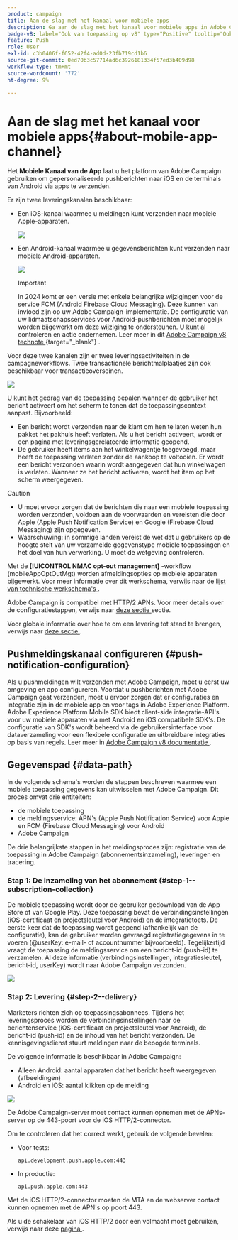 ```yaml
---
product: campaign
title: Aan de slag met het kanaal voor mobiele apps
description: Ga aan de slag met het kanaal voor mobiele apps in Adobe Campaign
badge-v8: label="Ook van toepassing op v8" type="Positive" tooltip="Ook van toepassing op campagne v8"
feature: Push
role: User
exl-id: c3b0406f-f652-42f4-ad0d-23fb719cd1b6
source-git-commit: 0ed70b3c57714ad6c3926181334f57ed3b409d98
workflow-type: tm+mt
source-wordcount: '772'
ht-degree: 9%

---
```


# Aan de slag met het kanaal voor mobiele apps{#about-mobile-app-channel}

Het **Mobiele Kanaal van de App** laat u het platform van Adobe Campaign gebruiken om gepersonaliseerde pushberichten naar iOS en de terminals van Android via apps te verzenden.

Er zijn twee leveringskanalen beschikbaar:

* Een iOS-kanaal waarmee u meldingen kunt verzenden naar mobiele Apple-apparaten.

  ![](assets/nmac_intro_2.png)

* Een Android-kanaal waarmee u gegevensberichten kunt verzenden naar mobiele Android-apparaten.

  ![](assets/nmac_intro_1.png)

  >[!IMPORTANT]
  >
  >In 2024 komt er een versie met enkele belangrijke wijzigingen voor de service FCM (Android Firebase Cloud Messaging). Deze kunnen van invloed zijn op uw Adobe Campaign-implementatie. De configuratie van uw lidmaatschapsservices voor Android-pushberichten moet mogelijk worden bijgewerkt om deze wijziging te ondersteunen. U kunt al controleren en actie ondernemen. Leer meer in dit [ Adobe Campaign v8 technote ](https://experienceleague.adobe.com/docs/campaign/technotes-ac/tn-new/push-technote.html?lang=nl){target="_blank"} .

Voor deze twee kanalen zijn er twee leveringsactiviteiten in de campagneworkflows. Twee transactionele berichtmalplaatjes zijn ook beschikbaar voor transactieoverseinen.

![](assets/nmac_intro_3.png)


U kunt het gedrag van de toepassing bepalen wanneer de gebruiker het bericht activeert om het scherm te tonen dat de toepassingscontext aanpast. Bijvoorbeeld:

* Een bericht wordt verzonden naar de klant om hen te laten weten hun pakket het pakhuis heeft verlaten. Als u het bericht activeert, wordt er een pagina met leveringsgerelateerde informatie geopend.
* De gebruiker heeft items aan het winkelwagentje toegevoegd, maar heeft de toepassing verlaten zonder de aankoop te voltooien. Er wordt een bericht verzonden waarin wordt aangegeven dat hun winkelwagen is verlaten. Wanneer ze het bericht activeren, wordt het item op het scherm weergegeven.

>[!CAUTION]
>
>* U moet ervoor zorgen dat de berichten die naar een mobiele toepassing worden verzonden, voldoen aan de voorwaarden en vereisten die door Apple (Apple Push Notification Service) en Google (Firebase Cloud Messaging) zijn opgegeven.
>* Waarschuwing: in sommige landen vereist de wet dat u gebruikers op de hoogte stelt van uw verzamelde gegevenstype mobiele toepassingen en het doel van hun verwerking. U moet de wetgeving controleren.

Met de **[!UICONTROL NMAC opt-out management]** -workflow (mobileAppOptOutMgt) worden afmeldingsopties op mobiele apparaten bijgewerkt. Voor meer informatie over dit werkschema, verwijs naar de [ lijst van technische werkschema&#39;s ](../../workflow/using/about-technical-workflows.md).

Adobe Campaign is compatibel met HTTP/2 APNs. Voor meer details over de configuratiestappen, verwijs naar [ deze sectie ](configuring-the-mobile-application.md) sectie.

Voor globale informatie over hoe te om een levering tot stand te brengen, verwijs naar [ deze sectie ](steps-about-delivery-creation-steps.md).


## Pushmeldingskanaal configureren {#push-notification-configuration}

Als u pushmeldingen wilt verzenden met Adobe Campaign, moet u eerst uw omgeving en app configureren. Voordat u pushberichten met Adobe Campaign gaat verzenden, moet u ervoor zorgen dat er configuraties en integratie zijn in de mobiele app en voor tags in Adobe Experience Platform. Adobe Experience Platform Mobile SDK biedt client-side integratie-API&#39;s voor uw mobiele apparaten via met Android en iOS compatibele SDK&#39;s. De configuratie van SDK&#39;s wordt beheerd via de gebruikersinterface voor dataverzameling voor een flexibele configuratie en uitbreidbare integraties op basis van regels. Leer meer in [ Adobe Campaign v8 documentatie ](https://experienceleague.adobe.com/nl/docs/campaign/campaign-v8/send/push/push-settings).


## Gegevenspad {#data-path}

In de volgende schema&#39;s worden de stappen beschreven waarmee een mobiele toepassing gegevens kan uitwisselen met Adobe Campaign. Dit proces omvat drie entiteiten:

* de mobiele toepassing
* de meldingsservice: APN&#39;s (Apple Push Notification Service) voor Apple en FCM (Firebase Cloud Messaging) voor Android
* Adobe Campaign

De drie belangrijkste stappen in het meldingsproces zijn: registratie van de toepassing in Adobe Campaign (abonnementsinzameling), leveringen en tracering.

### Stap 1: De inzameling van het abonnement {#step-1--subscription-collection}

De mobiele toepassing wordt door de gebruiker gedownload van de App Store of van Google Play. Deze toepassing bevat de verbindingsinstellingen (iOS-certificaat en projectsleutel voor Android) en de integratietoets. De eerste keer dat de toepassing wordt geopend (afhankelijk van de configuratie), kan de gebruiker worden gevraagd registratiegegevens in te voeren (@userKey: e-mail- of accountnummer bijvoorbeeld). Tegelijkertijd vraagt de toepassing de meldingsservice om een bericht-id (push-id) te verzamelen. Al deze informatie (verbindingsinstellingen, integratiesleutel, bericht-id, userKey) wordt naar Adobe Campaign verzonden.

![](assets/nmac_register_view.png)

### Stap 2: Levering {#step-2--delivery}

Marketers richten zich op toepassingsabonnees. Tijdens het leveringsproces worden de verbindingsinstellingen naar de berichtenservice (iOS-certificaat en projectsleutel voor Android), de bericht-id (push-id) en de inhoud van het bericht verzonden. De kennisgevingsdienst stuurt meldingen naar de beoogde terminals.

De volgende informatie is beschikbaar in Adobe Campaign:

* Alleen Android: aantal apparaten dat het bericht heeft weergegeven (afbeeldingen)
* Android en iOS: aantal klikken op de melding

![](assets/nmac_delivery_view.png)

De Adobe Campaign-server moet contact kunnen opnemen met de APNs-server op de 443-poort voor de iOS HTTP/2-connector.

Om te controleren dat het correct werkt, gebruik de volgende bevelen:

* Voor tests:

  ```
  api.development.push.apple.com:443
  ```

* In productie:

  ```
  api.push.apple.com:443
  ```

Met de iOS HTTP/2-connector moeten de MTA en de webserver contact kunnen opnemen met de APN&#39;s op poort 443.

Als u de schakelaar van iOS HTTP/2 door een volmacht moet gebruiken, verwijs naar deze [ pagina ](../../installation/using/file-res-management.md#proxy-connection-configuration).
